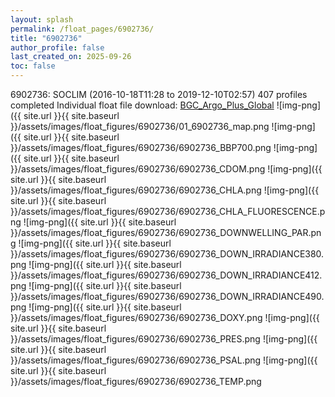 ```yaml
---
layout: splash
permalink: /float_pages/6902736/
title: "6902736"
author_profile: false
last_created_on: 2025-09-26
toc: false
---
```

 
6902736: SOCLIM (2016-10-18T11:28 to 2019-12-10T02:57)
407 profiles completed
Individual float file download: [BGC_Argo_Plus_Global](https://ftp.soest.hawaii.edu/bgc_argo_plus/Individual_Floats/outliers_removed/6902736_Sprof_processed.nc)
![img-png]({{ site.url }}{{ site.baseurl }}/assets/images/float_figures/6902736/01_6902736_map.png
![img-png]({{ site.url }}{{ site.baseurl }}/assets/images/float_figures/6902736/6902736_BBP700.png
![img-png]({{ site.url }}{{ site.baseurl }}/assets/images/float_figures/6902736/6902736_CDOM.png
![img-png]({{ site.url }}{{ site.baseurl }}/assets/images/float_figures/6902736/6902736_CHLA.png
![img-png]({{ site.url }}{{ site.baseurl }}/assets/images/float_figures/6902736/6902736_CHLA_FLUORESCENCE.png
![img-png]({{ site.url }}{{ site.baseurl }}/assets/images/float_figures/6902736/6902736_DOWNWELLING_PAR.png
![img-png]({{ site.url }}{{ site.baseurl }}/assets/images/float_figures/6902736/6902736_DOWN_IRRADIANCE380.png
![img-png]({{ site.url }}{{ site.baseurl }}/assets/images/float_figures/6902736/6902736_DOWN_IRRADIANCE412.png
![img-png]({{ site.url }}{{ site.baseurl }}/assets/images/float_figures/6902736/6902736_DOWN_IRRADIANCE490.png
![img-png]({{ site.url }}{{ site.baseurl }}/assets/images/float_figures/6902736/6902736_DOXY.png
![img-png]({{ site.url }}{{ site.baseurl }}/assets/images/float_figures/6902736/6902736_PRES.png
![img-png]({{ site.url }}{{ site.baseurl }}/assets/images/float_figures/6902736/6902736_PSAL.png
![img-png]({{ site.url }}{{ site.baseurl }}/assets/images/float_figures/6902736/6902736_TEMP.png
